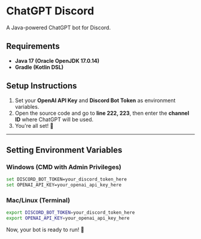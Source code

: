 # ChatGPT Discord  
A Java-powered ChatGPT bot for Discord.  

## Requirements  
- **Java 17 (Oracle OpenJDK 17.0.14)**  
- **Gradle (Kotlin DSL)**  

## Setup Instructions  

1. Set your **OpenAI API Key** and **Discord Bot Token** as environment variables.  
2. Open the source code and go to **line 222, 223**, then enter the **channel ID** where ChatGPT will be used.
3. You're all set! 🚀  

---

## Setting Environment Variables  

### Windows (CMD with Admin Privileges)  
```sh
set DISCORD_BOT_TOKEN=your_discord_token_here
set OPENAI_API_KEY=your_openai_api_key_here
```

### Mac/Linux (Terminal)  
```sh
export DISCORD_BOT_TOKEN=your_discord_token_here
export OPENAI_API_KEY=your_openai_api_key_here
```

Now, your bot is ready to run! 🎉
